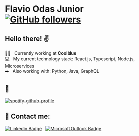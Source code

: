 # Flavio Odas Junior &nbsp; [![GitHub followers](https://img.shields.io/github/followers/FlavioOdas?label=Follow&style=social)](https://github.com/FlavioOdas/?tab=follow)

## Hello there! ✌

 💙🧡 &nbsp; Currently working at **Coolblue**
 <br/> 💻 &nbsp; My current technology stack:  React.js, Typescript, Node.js, Microservices
 <br/> ➡️ &nbsp; Also working with: Python, Java, GraphQL
 <br/> 

## 🎵
[![spotify-github-profile](https://spotify-github-profile.kittinanx.com/api/view?uid=odasflavio&cover_image=true&theme=default&show_offline=false&background_color=121212&bar_color=53b14f&bar_color_cover=false)](https://github.com/kittinan/spotify-github-profile)

## :email: Contact me:
 [![Linkedin Badge](https://img.shields.io/badge/-Flavio%20Odas%20Junior-blue?style=flat-square&logo=linkedin&logoColor=white&link=https://www.linkedin.com/in/flavio-odas-jr/)](https://www.linkedin.com/in/flavio-odas-jr/) &nbsp; [![Microsoft Outlook Badge](https://img.shields.io/badge/-odasflavio@hotmail.com-0078D4?style=flat-square&logo=microsoft%20outlook&logoColor=white&link=mailto:odasflavio@hotmail.com)](mailto:odasflavio@hotmail.com) 
